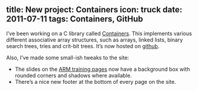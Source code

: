 title: New project: Containers
icon: truck
date: 2011-07-11
tags: Containers, GitHub
----

I’ve been working on a C library called [Containers](https://github.com/dpt/Containers). This implements various different associative array structures, such as arrays, linked lists, binary search trees, tries and crit-bit trees. It’s now hosted on [github](http://github.com/).

Also, I’ve made some small-ish tweaks to the site:

* The slides on the [ARM training pages](/arm/index.html) now have a background box with rounded corners and shadows where available.
* There’s a nice new footer at the bottom of every page on the site.
